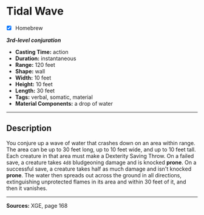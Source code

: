 # Tidal Wave
- [x] Homebrew

***3rd-level conjuration***
- **Casting Time:** action
- **Duration:** instantaneous
- **Range:** 120 feet
- **Shape:** wall
- **Width:** 10 feet
- **Height:** 10 feet
- **Length:** 30 feet
- **Tags:** verbal, somatic, material
- **Material Components:** a drop of water

---

## Description
You conjure up a wave of water that crashes down on an area within range.
The area can be up to 30 feet long, up to 10 feet wide, and up to 10 feet tall.
Each creature in that area must make a Dexterity Saving Throw.
On a failed save, a creature takes `4d8` bludgeoning damage and is knocked **prone**.
On a successful save, a creature takes half as much damage and isn't knocked **prone**.
The water then spreads out across the ground in all directions, extinguishing unprotected flames in its area and within 30 feet of it, and then it vanishes.

---

**Sources:** XGE, page 168
